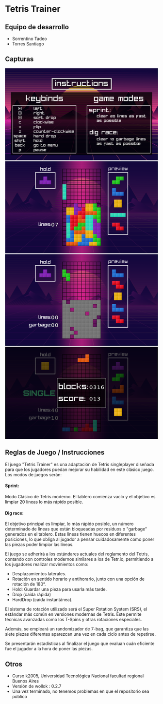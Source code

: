 # Tetris Trainer

## Equipo de desarrollo
- Sorrentino Tadeo
- Torres Santiago

## Capturas

![Instructions](showcase/screenshot_instructions.png)
![Sprint](showcase/screenshot_sprint.png)
![Dig Race](showcase/screenshot_digrace.png)
![End Screen](showcase/screenshot_endscreen.png)

## Reglas de Juego / Instrucciones

El juego "Tetris Trainer" es una adaptación de Tetris singleplayer diseñada para que los jugadores puedan mejorar su habilidad en este clásico juego. 
Los modos de juegos serán:

#### Sprint:
Modo Clásico de Tetris moderno.
El tablero comienza vacío y el objetivo es limpiar 20 líneas lo más rápido posible.

#### Dig race:
El objetivo principal es limpiar, lo más rápido posible, un número determinado de líneas que están bloqueadas por residuos o "garbage" generados en el tablero.
Estas líneas tienen huecos en diferentes posiciones, lo que obliga al jugador a pensar cuidadosamente como poner las piezas poder limpiar las líneas.

El juego se adherirá a los estándares actuales del reglamento del Tetris, contando con controles modernos similares a los de Tetr.io, permitiendo a los jugadores realizar movimientos como:
- Desplazamientos laterales.
- Rotación en sentido horario y antihorario, junto con una opción de rotación de 180°.
- Hold: Guardar una pieza para usarla más tarde.
- Drop (caída rápida)
- HardDrop (caída instantánea).

El sistema de rotación utilizado será el Super Rotation System (SRS), el estándar más común en versiones modernas de Tetris. Este permite técnicas avanzadas como los T-Spins y otras rotaciones especiales.

Además, se empleará un randomizador de 7-bag, que garantiza que las siete piezas diferentes aparezcan una vez en cada ciclo antes de repetirse.

Se presentarán estadísticas al finalizar el juego que evaluan cuán eficiente fue el jugador a la hora de poner las piezas. 

## Otros

- Curso k2005, Universidad Tecnológica Nacional facultad regional Buenos Aires
- Versión de wollok : 0.2.7
- Una vez terminado, no tenemos problemas en que el repositorio sea público
